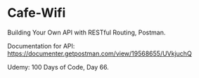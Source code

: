 # Cafe-Wifi
Building Your Own API with RESTful Routing, Postman.

Documentation for API:
https://documenter.getpostman.com/view/19568655/UVkjuchQ

Udemy: 100 Days of Code, Day 66.
